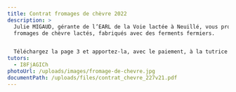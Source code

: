 ```yaml
---
title: Contrat fromages de chèvre 2022
description: >
  Julie MIGAUD, gérante de l’EARL de la Voie lactée à Neuillé, vous propose des
  fromages de chèvre lactés, fabriqués avec des ferments fermiers.


  Téléchargez la page 3 et apportez-la, avec le paiement, à la tutrice sur le lieu de distribution ou envoyez-le lui à son adresse.
tutors:
  - I8FjAGICh
photoUrl: /uploads/images/fromage-de-chevre.jpg
documentPath: /uploads/files/contrat_chevre_227v21.pdf
---
```

